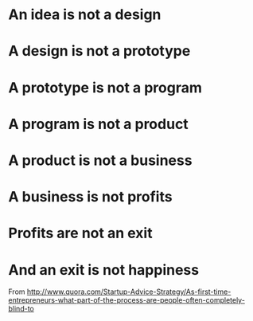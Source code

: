 # An idea is not a design
# A design is not a prototype
# A prototype is not a program
# A program is not a product
# A product is not a business
# A business is not profits
# Profits are not an exit
# And an exit is not happiness

From http://www.quora.com/Startup-Advice-Strategy/As-first-time-entrepreneurs-what-part-of-the-process-are-people-often-completely-blind-to
